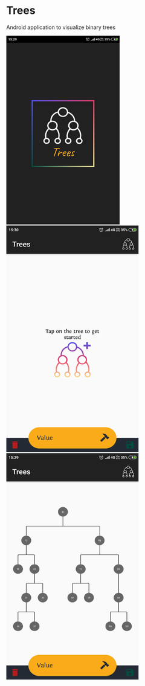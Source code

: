 # Trees

Android application to visualize binary trees

<img src="https://github.com/karankharecha/Trees/blob/master/app/screenshots/Splash.png" height="500" width="300" title="Splash Screen">
<img src="https://github.com/karankharecha/Trees/blob/master/app/screenshots/Create.png" height="600" width="350" title="Create Screen">
<img src="https://github.com/karankharecha/Trees/blob/master/app/screenshots/Tree.png" height="600" width="350" title="Tree">
